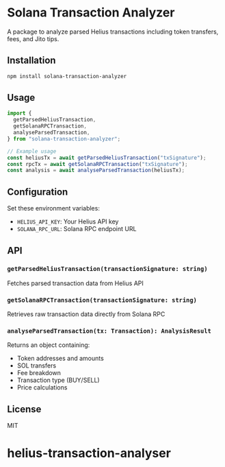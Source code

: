 # Solana Transaction Analyzer

A package to analyze parsed Helius transactions including token transfers, fees, and Jito tips.

## Installation

```bash
npm install solana-transaction-analyzer
```

## Usage

```javascript
import {
  getParsedHeliusTransaction,
  getSolanaRPCTransaction,
  analyseParsedTransaction,
} from "solana-transaction-analyzer";

// Example usage
const heliusTx = await getParsedHeliusTransaction("txSignature");
const rpcTx = await getSolanaRPCTransaction("txSignature");
const analysis = await analyseParsedTransaction(heliusTx);
```

## Configuration

Set these environment variables:

- `HELIUS_API_KEY`: Your Helius API key
- `SOLANA_RPC_URL`: Solana RPC endpoint URL

## API

### `getParsedHeliusTransaction(transactionSignature: string)`

Fetches parsed transaction data from Helius API

### `getSolanaRPCTransaction(transactionSignature: string)`

Retrieves raw transaction data directly from Solana RPC

### `analyseParsedTransaction(tx: Transaction): AnalysisResult`

Returns an object containing:

- Token addresses and amounts
- SOL transfers
- Fee breakdown
- Transaction type (BUY/SELL)
- Price calculations

## License

MIT

# helius-transaction-analyser

